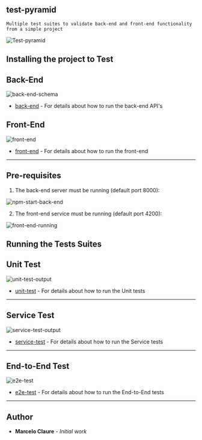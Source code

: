 ## test-pyramid
```
Multiple test suites to validate back-end and front-end functionality from a simple project
```
![Test-pyramid](https://user-images.githubusercontent.com/24611413/67215889-43667700-f3f0-11e9-9dff-76155577a619.jpg)

## Installing the project to Test

## Back-End
![back-end-schema](https://user-images.githubusercontent.com/24611413/67214717-36e11f00-f3ee-11e9-82d7-38aa03e99f39.jpg)

* [back-end](https://github.com/mclaure/test-pyramid/tree/master/src/back-end) - For details about how to run the back-end API's 


## Front-End
![front-end](https://user-images.githubusercontent.com/24611413/67206749-49ecf280-f3e0-11e9-95cb-96f086559955.jpg)
* [front-end](https://github.com/mclaure/test-pyramid/tree/master/src/front-end) - For details about how to run the front-end 

---

## Pre-requisites

1. The back-end server must be running (default port 8000):

![npm-start-back-end](https://user-images.githubusercontent.com/24611413/67206646-13af7300-f3e0-11e9-8474-040a7dc4e94d.jpg)

2. The front-end service must be running (default port 4200):

![front-end-running](https://user-images.githubusercontent.com/24611413/67209810-0d23fa00-f3e6-11e9-8812-2da29c8c6d20.jpg)


## Running the Tests Suites


## Unit Test
![unit-test-output](https://user-images.githubusercontent.com/24611413/67208998-8c183300-f3e4-11e9-802c-291e530a4d6a.jpg)

* [unit-test](https://github.com/mclaure/test-pyramid/tree/master/test/unit-test) - For details about how to run the Unit tests 

---

## Service Test
![service-test-output](https://user-images.githubusercontent.com/24611413/67209554-91c24880-f3e5-11e9-81a7-1d160411a342.jpg)

* [service-test](https://github.com/mclaure/test-pyramid/tree/master/test/service-test) - For details about how to run the Service tests

---

## End-to-End Test
![e2e-test](https://user-images.githubusercontent.com/24611413/67210091-7efc4380-f3e6-11e9-8ddd-1746c642fba7.jpg)

* [e2e-test](https://github.com/mclaure/test-pyramid/tree/master/test/e2e-test) - For details about how to run the End-to-End tests

---

## Author

* **Marcelo Claure** - *Initial work*
